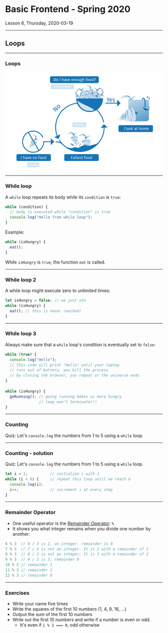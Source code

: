 <!-- .slide: id="lesson6" -->

# Basic Frontend - Spring 2020

Lesson 6, Thursday, 2020-03-19

---
<!-- .slide: id="lesson6:loops" -->

## Loops

---

### Loops

![loops](images/loop_js-02-farm.png)

<!-- from: https://developer.mozilla.org/en-US/docs/Learn/JavaScript/Building_blocks/Looping_code -->

---

### While loop

A `while` loop repeats its body while its `condition` is `true`:

```js
while (condition) {
  // body is executed while "condition" is true
  console.log("Hello from while loop");
}
```

Example:

```js
while (isHungry) {
  eat();
}
```

While `isHungry` is `true`, the function `eat` is called.

---

### While loop 2

A while loop might execute zero to unlimited times:

```js
let isHungry = false; // we just ate
while (isHungry) {
  eat(); // this is never reached!
}
```

---

### While loop 3

Always make sure that a `while` loop's condition is eventually set to `false`:

```js
while (true) {
  console.log("Hello");
  // this code will print "Hello" until your laptop
  // runs out of battery, you kill the process
  // by closing the browser, you reboot or the universe ends
}

while (isHungry) {
  goRunning(); // going running makes us more hungry
               // loop won't terminate!!!
}
```

---

### Counting

Quiz: Let's `console.log` the numbers from 1 to 5 using a `while` loop.

---

### Counting - solution

Quiz: Let's `console.log` the numbers from 1 to 5 using a `while` loop.

```js
let i = 1;          // initialize i with 1
while (i < 6) {     // repeat this loop until we reach 6
  console.log(i);
  i++;              // increment i at every step
}
```

---

### Remainder Operator

* One useful operator is the [Remainder Operator](https://developer.mozilla.org/en-US/docs/Web/JavaScript/Reference/Operators/Arithmetic_Operators#Remainder): `%`
* It shows you what integer remains when you divide one number by another:

```js
6 % 3  // 6 / 3 is 2, an integer. remainder is 0
7 % 3  // 7 / 3 is not an integer. It is 2 with a remainder of 1
8 % 3  // 8 / 3 is not an integer, It is 2 with a remainder of 2
9 % 3  // 9 / 3 is 3, remainder 0
10 % 3 // remainder 1
11 % 3 // remainder 2
12 % 3 // remainder 0
```

---

### Exercises

* Write your name five times
* Write the squares of the first 10 numbers (1, 4, 9, 16, ...)
* Output the sum of the first 10 numbers
* Write out the first 10 numbers and write if a number is even or odd.
  * It's even if `i % 2 === 0`, odd otherwise

